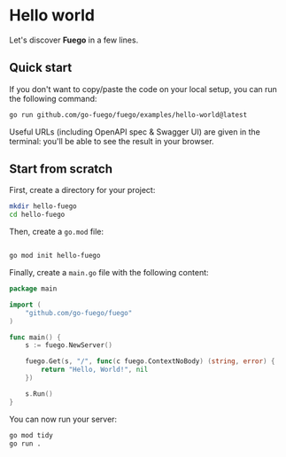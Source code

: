 # Hello world

Let's discover **Fuego** in a few lines.

## Quick start

If you don't want to copy/paste the code on your local setup, you can run the
following command:

```bash
go run github.com/go-fuego/fuego/examples/hello-world@latest
```

Useful URLs (including OpenAPI spec & Swagger UI) are given in the terminal:
you'll be able to see the result in your browser.

## Start from scratch

First, create a directory for your project:

```bash
mkdir hello-fuego
cd hello-fuego
```

Then, create a `go.mod` file:

```bash

go mod init hello-fuego
```

Finally, create a `main.go` file with the following content:

```go
package main

import (
	"github.com/go-fuego/fuego"
)

func main() {
	s := fuego.NewServer()

	fuego.Get(s, "/", func(c fuego.ContextNoBody) (string, error) {
		return "Hello, World!", nil
	})

	s.Run()
}
```

You can now run your server:

```bash
go mod tidy
go run .
```
